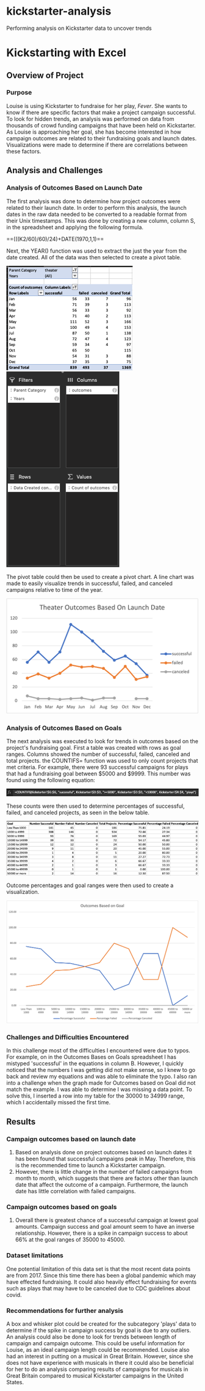 # kickstarter-analysis
Performing analysis on Kickstarter data to uncover trends 

# Kickstarting with Excel

## Overview of Project

### Purpose

Louise is using Kickstarter to fundraise for her play, *Fever*.  She wants to know if there are specific factors that make a project campaign successful. To look for hidden trends, an analysis was performed on data from thousands of crowd funding campaigns that have been held on Kickstarter. As Louise is approaching her goal, she has become interested in how campaign outcomes are related to their fundraising goals and launch dates. Visualizations were made to determine if there are correlations between these factors. 

## Analysis and Challenges

### Analysis of Outcomes Based on Launch Date
The first analysis was done to determine how project outcomes were related to their launch date. In order to perform this analysis, the launch dates in the raw data needed to be converted to a readable format from their Unix timestamps. This was done by creating a new column, column S, in the spreadsheet and applying the following formula.

==(((K2/60)/60)/24)+DATE(1970,1,1)==

Next, the YEAR() function was used to extract the just the year from the date created. All of the data was then selected to create a pivot table. 

![Pivot Table](pivottable1.png) ![Pivot Table Fields](fields1.png)

The pivot table could then be used to create a pivot chart. A line chart was made to easily visualize trends in successful, failed, and canceled campaigns relative to time of the year. 

![Theater Outcomes Based on Launch Date](resources/Theater_Outcomes_vs_Launch.png)

### Analysis of Outcomes Based on Goals
The next analysis was executed to look for trends in outcomes based on the project's fundraising goal. First a table was created with rows as goal ranges. Columns showed the number of successful, failed, canceled and total projects. the COUNTIFS= function was used to only count projects that met criteria. For example, there were 93 successful campaigns for plays that had a fundraising goal between $5000 and $9999. This number was found using the following equation:

![COUNTIFS example](b4equation.png) 

These counts were then used to determine percentages of successful, failed, and canceled projects, as seen in the below table. 

![Goals and Outcomes Table](goals_outcomes_table.png)

Outcome percentages and goal ranges were then used to create a visualization. 

![line graph](resources/Outcomes_vs_goals.png)

### Challenges and Difficulties Encountered
In this challenge most of the difficulties I encountered were due to typos. For example, on in the Outcomes Bases on Goals spreadsheet I has mistyped 'successful' in the equations in column B. However, I quickly noticed that the numbers I was getting did not make sense, so I knew to go back and review my equations and was able to eliminate the typo. I also ran into a challenge when the graph made for Outcomes based on Goal did not match the example. I was able to determine I was missing a data point. To solve this, I inserted a row into my table for the 30000 to 34999 range, which I accidentally missed the first time.  

## Results

### Campaign outcomes based on launch date
1. Based on analysis done on project outcomes based on launch dates it has been found that successful campaigns peak in May. Therefore, this is the recommended time to launch a Kickstarter campaign. 
2. However, there is little change in the number of failed campaigns from month to month, which suggests that there are factors other than launch date that affect the outcome of a campaign. Furthermore, the launch date has little correlation with failed campaigns. 
### Campaign outcomes based on goals
1. Overall there is greatest chance of a successful campaign at lowest goal amounts. Campaign success and goal amount seem to have an inverse relationship. However, there is a spike in campaign success to about 66% at the goal ranges of 35000 to 45000. 
   
### Dataset limitations
One potential limitation of this data set is that the most recent data points are from 2017. Since this time there has been a global pandemic which may have effected fundraising. It could also heavily effect fundraising for events such as plays that may have to be canceled due to CDC guidelines about covid. 

### Recommendations for further analysis
A box and whisker plot could be created for the subcategory 'plays' data to determine if the spike in campaign success by goal is due to any outliers. An analysis could also be done to look for trends between length of campaign and campaign outcome. This could be useful information for Louise, as an ideal campaign length could be recommended. 
Louise also had an interest in putting on a musical in Great Britain. However, since she does not have experience with musicals in there it could also be beneficial for her to do an analysis comparing results of campaigns for musicals in Great Britain compared to musical Kickstarter campaigns in the United States.

